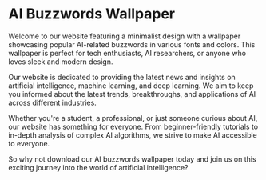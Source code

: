 <!--
Write me markdown content of website with wallpaper:

"A minimalist design featuring AI-related buzzwords in different fonts and colors"

The header of the page should not be copy of the text but rather a real content of the website which is using this wallpaper.
-->

<!--font:The "Roboto" font would be a great fit for the website.-->

# AI Buzzwords Wallpaper

Welcome to our website featuring a minimalist design with a wallpaper showcasing popular AI-related buzzwords in various fonts and colors. This wallpaper is perfect for tech enthusiasts, AI researchers, or anyone who loves sleek and modern design.

Our website is dedicated to providing the latest news and insights on artificial intelligence, machine learning, and deep learning. We aim to keep you informed about the latest trends, breakthroughs, and applications of AI across different industries.

Whether you're a student, a professional, or just someone curious about AI, our website has something for everyone. From beginner-friendly tutorials to in-depth analysis of complex AI algorithms, we strive to make AI accessible to everyone.

So why not download our AI buzzwords wallpaper today and join us on this exciting journey into the world of artificial intelligence?
